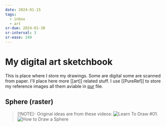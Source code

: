 ```yaml
---
date: 2024-01-15
tags:
  - inbox
  - art
sr-due: 2024-01-30
sr-interval: 3
sr-ease: 249
---
```


# My digital art sketchbook

This is place where I store my drawings. Some are digital some are scanned from
paper. I'll place here more [[art]] related stuff. I use [[PureRef]] to store my
reference images all them aviable in [pur](./img/my_sketchbook.pur) file.

## Sphere (raster)

> [!NOTE]- Original ideas are from these videos:
> ![Learn To Draw #01](https://www.youtube.com/watch?v=ewMksAbgdBI).
> ![How to Draw a Sphere](https://www.youtube.com/watch?app=desktop&v=gE1CmIzQzgE)
